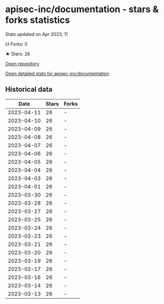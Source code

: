 # apisec-inc/documentation - stars & forks statistics

Stats updated on Apr 2023, 11

☋ Forks: 0

★ Stars: 26

[Open repository](https://github.com/apisec-inc/documentation)

[Open detailed stats for apisec-inc/documentation](https://reviewgithub.com/rep/apisec-inc/documentation)

## Historical data
| Date | Stars | Forks |
|------|-------|-------|
| 2023-04-11 | 26 | - | 
| 2023-04-10 | 26 | - | 
| 2023-04-09 | 26 | - | 
| 2023-04-08 | 26 | - | 
| 2023-04-07 | 26 | - | 
| 2023-04-06 | 26 | - | 
| 2023-04-05 | 26 | - | 
| 2023-04-04 | 26 | - | 
| 2023-04-03 | 26 | - | 
| 2023-04-01 | 26 | - | 
| 2023-03-30 | 26 | - | 
| 2023-03-28 | 26 | - | 
| 2023-03-27 | 26 | - | 
| 2023-03-25 | 26 | - | 
| 2023-03-24 | 26 | - | 
| 2023-03-23 | 26 | - | 
| 2023-03-21 | 26 | - | 
| 2023-03-20 | 26 | - | 
| 2023-03-19 | 26 | - | 
| 2023-03-17 | 26 | - | 
| 2023-03-16 | 26 | - | 
| 2023-03-14 | 26 | - | 
| 2023-03-13 | 26 | - | 


